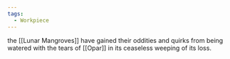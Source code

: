 ```yaml
---
tags:
  - Workpiece
---
```

the [[Lunar Mangroves]] have gained their oddities and quirks from being watered with the tears of [[Opar]] in its ceaseless weeping of its loss.  
